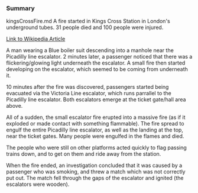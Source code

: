 ### Summary

kingsCrossFire.md
A fire started in Kings Cross Station in London's underground tubes. 31 people died and 100 people were injured.

[Link to Wikipedia Article](https://en.wikipedia.org/wiki/King%27s_Cross_fire)

A man wearing a Blue boiler suit descending into a manhole near the Picadilly line escalator. 2 minutes later, a passenger noticed that there was a flickering/glowing light underneath the escalator. A small fire then started developing on the escalator, which seemed to be coming from underneath it. 

10 minutes after the fire was discovered, passengers started being evacuated via the Victoria Line escalator, which runs parrallel to the Picadilly line escalator. Both escalators emerge at the ticket gate/hall area above.

All of a sudden, the small escalator fire erupted into a massive fire (as if it exploded or made contact with something flammable). The fire spread to engulf the entire Picadilly line escalator, as well as the landing at the top, near the ticket gates. Many people were engulfed in the flames and died.

The people who were still on other platforms acted quickly to flag passing trains down, and to get on them and ride away from the station. 

When the fire ended, an investigation concluded that it was caused by a passenger who was smoking, and threw a match which was not correctly put out. The match fell through the gaps of the escalator and ignited (the escalators were wooden).
